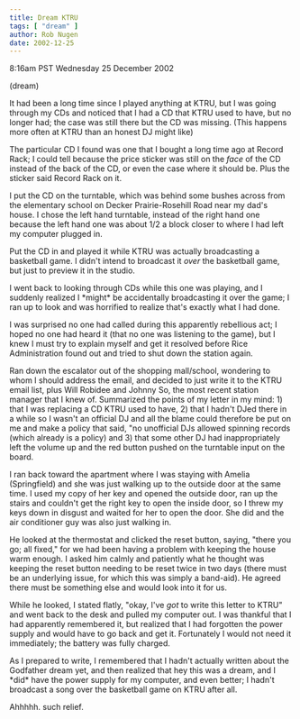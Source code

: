 ```yaml
---
title: Dream KTRU
tags: [ "dream" ]
author: Rob Nugen
date: 2002-12-25
---
```


<p class=date>8:16am PST Wednesday 25 December 2002</p>

<p class=note>(dream)</p>

<p class=dream>It had been a long time since I played anything at
KTRU, but I was going through my CDs and noticed that I had a CD that
KTRU used to have, but no longer had; the case was still there but the
CD was missing.  (This happens more often at KTRU than an honest DJ
might like)</p>

<p class=dream>The particular CD I found was one that I bought a long
time ago at Record Rack; I could tell because the price sticker was
still on the <em>face</em> of the CD instead of the back of the CD, or
even the case where it should be.  Plus the sticker said Record Rack
on it.</p>

<p class=dream>I put the CD on the turntable, which was behind some
bushes across from the elementary school on Decker Prairie-Rosehill
Road near my dad's house.  I chose the left hand turntable, instead of
the right hand one because the left hand one was about 1/2 a block
closer to where I had left my computer plugged in.</p>

<p class=dream>Put the CD in and played it while KTRU was actually
broadcasting a basketball game.  I didn't intend to broadcast it
<em>over</em> the basketball game, but just to preview it in the
studio.</p>

<p class=dream>I went back to looking through CDs while this one was
playing, and I suddenly realized I *might* be accidentally
broadcasting it over the game; I ran up to look and was horrified to
realize that's exactly what I had done.</p>

<p class=dream>I was surprised no one had called during this
apparently rebellious act; I hoped no one had heard it (that no one
was listening to the game), but I knew I must try to explain myself
and get it resolved before Rice Administration found out and tried to
shut down the station again.</p>

<p class=dream>Ran down the escalator out of the shopping mall/school,
wondering to whom I should address the email, and decided to just
write it to the KTRU email list, plus Will Robidee and Johnny So, the
most recent station manager that I knew of.  Summarized the points of
my letter in my mind: 1) that I was replacing a CD KTRU used to have,
2) that I hadn't DJed there in a while so I wasn't an official DJ and
all the blame could therefore be put on me and make a policy that
said, "no unofficial DJs allowed spinning records (which already is a
policy) and 3) that some other DJ had inappropriately left the volume
up and the red button pushed on the turntable input on the board.</p>

<p class=dream>I ran back toward the apartment where I was staying
with Amelia (Springfield) and she was just walking up to the outside
door at the same time.  I used my copy of her key and opened the
outside door, ran up the stairs and couldn't get the right key to open
the inside door, so I threw my keys down in disgust and waited for her
to open the door.  She did and the air conditioner guy was also just
walking in.</p>

<p class=dream>He looked at the thermostat and clicked the reset
button, saying, "there you go; all fixed," for we had been having a
problem with keeping the house warm enough.  I asked him calmly and
patiently what he thought was keeping the reset button needing to be
reset twice in two days (there must be an underlying issue, for which
this was simply a band-aid).  He agreed there must be something else
and would look into it for us.</p>

<p class=dream>While he looked, I stated flatly, "okay, I've
<em>got</em> to write this letter to KTRU" and went back to the desk
and pulled my computer out.  I was thankful that I had apparently
remembered it, but realized that I had forgotten the power supply and
would have to go back and get it.  Fortunately I would not need it
immediately; the battery was fully charged.</p>

<p class=dream>As I prepared to write, I remembered that I hadn't
actually written about the Godfather dream yet, and then realized that
hey this was a dream, and I *did* have the power supply for my
computer, and even better; I hadn't broadcast a song over the
basketball game on KTRU after all.</p>

<p>Ahhhhh.  such relief.</p>
